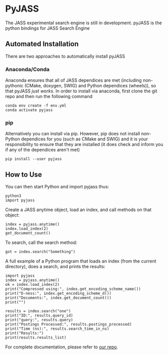 # PyJASS  
  
The JASS experimental search engine is still in development. pyJASS is the python bindings for JASS Search Engine


## Automated Installation

There are two approaches to automatically install pyJASS

### Anaconda/Conda 

Anaconda ensures that all of JASS dependices are met (including non-pythonic (CMake, doxygen, SWIG) and Python dependices (wheels)), so that pyJASS *just works*. 
In order to install via anaconda, first clone the git repo and then run the following command

```
conda env create -f env.yml
conda activate pyjass
```

### pip
Alternatively you can install via pip. However, pip does not install non-Python dependices for you (such as CMake and SWIG) and it is your responsibility to ensure
that they are installed (it does check and inform you if any of the dependices aren't met) 

```
pip install --user pyjass
```


## How to Use
You can then start Python and import pyjass thus:  
  
```  
python3  
import pyjass  
```  

Create a JASS anytime object, load an index, and call methods on that object:  
  
```  
index = pyjass.anytime()  
index.load_index(2)  
get_document_count()  
```  
  
To search, call the search method:  
  
```  
got = index.search("Something")  
```  
  

A full example of a Python program that loads an index (from the current directory), does a search, and prints the results:  
  
```  
import pyjass  
index = pyjass.anytime()  
ok = index.load_index(2)  
print("Compressed using:", index.get_encoding_scheme_name())  
print("D-ness:", index.get_encoding_scheme_d())  
print("Documents:", index.get_document_count())  
print("")  
  
results = index.search("one")  
print("ID:", results.query_id)  
print("query:", results.query)  
print("Postings Processed:", results.postings_processed)  
print("Time (ns):", results.search_time_in_ns)  
print("Results:")  
print(results.results_list)  
```

For complete documentation, please refer to [our repo](https://github.com/andrewtrotman/JASSv2).
